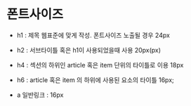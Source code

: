 
# 폰트사이즈
- h1 : 제목 웹표준에 맞게 작성. 폰트사이즈 노출될 경우 24px
- h2 : 서브타이틀 혹은 h1이 사용되었을때 사용 20px(px)
- h4 : 섹션의 하위인 article 혹은 item 단위의 타이틀로 이용 18px
- h6 : article 혹은 item 의 하위에 사용된 요소의 타이틀 16px;

- a 일반링크 :  16px

